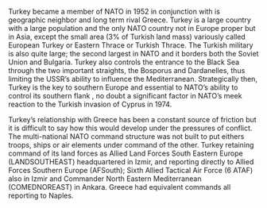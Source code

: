 Turkey became a member of NATO in 1952 in conjunction with is geographic
neighbor and long term rival Greece. Turkey is a large country with a
large population and the only NATO country not in Europe proper but in
Asia, except the small area (3% of Turkish land mass) variously called
European Turkey or Eastern Thrace or Turkish Thrace. The Turkish
military is also quite large; the second largest in NATO and it borders
both the Soviet Union and Bulgaria. Turkey also controls the entrance to
the Black Sea through the two important straights, the Bosporus and
Dardanelles, thus limiting the USSR’s ability to influence the
Mediterranean. Strategically then, Turkey is the key to southern Europe
and essential to NATO’s ability to control its southern flank , no doubt
a significant factor in NATO’s meek reaction to the Turkish invasion of
Cyprus in 1974.

Turkey’s relationship with Greece has been a constant source of friction
but it is difficult to say how this would develop under the pressures of
conflict. The multi-national NATO command structure was not built to put
eithers troops, ships or air elements under command of the other. Turkey
retaining command of its land forces as Allied Land Forces South Eastern
Europe (LANDSOUTHEAST) headquartered in Izmir, and reporting directly to
Allied Forces Southern Europe (AFSouth); Sixth Allied Tactical Air Force
(6 ATAF) also in Izmir and Commander North Eastern Mediterranean
(COMEDNOREAST) in Ankara. Greece had equivalent commands all reporting
to Naples.
